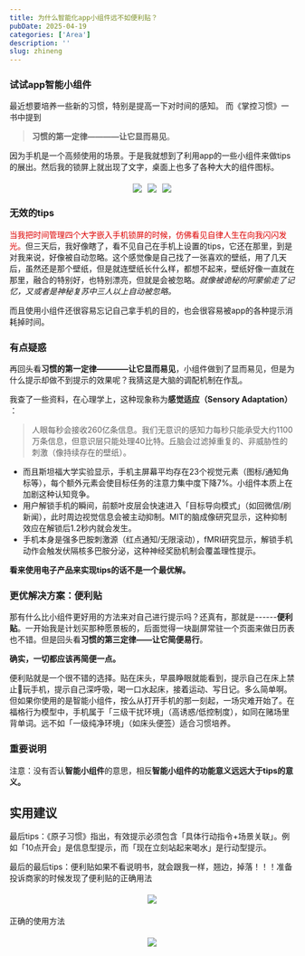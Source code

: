 ```yaml
---
title: 为什么智能化app小组件远不如便利贴？
pubDate: 2025-04-19
categories: ['Area']
description: ''
slug: zhineng
---
```


### 试试app智能小组件
最近想要培养一些新的习惯，特别是提高一下对时间的感知。
而《掌控习惯》一书中提到

>**习惯的第一定律————让它显而易见**。

因为手机是一个高频使用的场景。于是我就想到了利用app的一些小组件来做tips的展出。然后我的锁屏上就出现了文字，桌面上也多了各种大大的组件图标。

<div style="display: flex; flex-wrap: wrap; justify-content: center; gap: 10px; margin: 20px 0;">
  <img src="https://image.ongz.cn/file/AgACAgUAAyEGAASfc1x7AAMGaAJlVLxTeTnKaEqq3oaYxzok8oUAArHFMRuBKBhUp03eGCyTM5kBAAMCAAN3AAM2BA.jpg" style="max-height: 200px; width: auto;">
  <img src="https://image.ongz.cn/file/AgACAgUAAyEGAASfc1x7AAMFaAJlTvBoLuNb1eLqAw11Qbh2kJkAArDFMRuBKBhURJP5WZFN9AwBAAMCAAN3AAM2BA.jpg" style="max-height: 200px; width: auto;">
  <img src="https://image.ongz.cn/file/AgACAgUAAyEGAASfc1x7AAMFaAJlTvBoLuNb1eLqAw11Qbh2kJkAArDFMRuBKBhURJP5WZFN9AwBAAMCAAN3AAM2BA.jpg" style="max-height: 200px; width: auto;">
</div>

### 无效的tips

<font color="#dd0000">当我把时间管理四个大字嵌入手机锁屏的时候，仿佛看见自律人生在向我闪闪发光。</font>但三天后，我好像瞎了，看不见自己在手机上设置的tips，它还在那里，到是对我来说，好像被自动忽略。这个感觉像是自己找了一张喜欢的壁纸，用了几天后，虽然还是那个壁纸，但是就连壁纸长什么样，都想不起来，壁纸好像一直就在那里，融合的特别好，也特别漂亮，但就是会被忽略。*就像被诡秘的阿蒙偷走了记忆，又或者是神秘复苏中三人以上自动被忽略。*

而且使用小组件还很容易忘记自己拿手机的目的，也会很容易被app的各种提示消耗掉时间。

### 有点疑惑
再回头看**习惯的第一定律————让它显而易见**，小组件做到了显而易见，但是为什么提示却做不到提示的效果呢？我猜这是大脑的调配机制在作乱。

我查了一些资料，在心理学上，这种现象称为**感觉适应（Sensory Adaptation）** ：
>人眼每秒会接收260亿条信息。我们无意识的感知力每秒只能承受大约1100万条信息，但意识层只能处理40比特。丘脑会过滤掉重复的、非威胁性的刺激（像持续存在的壁纸）。

* 而且斯坦福大学实验显示，手机主屏幕平均存在23个视觉元素（图标/通知角标等），每个额外元素会使目标任务的注意力集中度下降7%。小组件本质上在加剧这种认知竞争。
* 用户解锁手机的瞬间，前额叶皮层会快速进入「目标导向模式」（如回微信/刷新闻），此时周边视觉信息会被主动抑制。MIT的脑成像研究显示，这种抑制效应在解锁后1.2秒内就会发生。
* 手机本身是强多巴胺刺激源（红点通知/无限滚动），fMRI研究显示，解锁手机动作会触发伏隔核多巴胺分泌，这种神经奖励机制会覆盖理性提示。

**看来使用电子产品来实现tips的话不是一个最优解。**

### 更优解决方案：便利贴
那有什么比小组件更好用的方法来对自己进行提示吗？还真有，那就是------**便利贴**。一开始我是计划买那种愿景板的，后面觉得一块副屏常驻一个页面来做日历表也不错。但是回头看**习惯的第三定律——让它简便易行**。

**确实，一切都应该再简便一点。**

便利贴就是一个很不错的选择。贴在床头，早晨睁眼就能看到，提示自己在床上禁止🚫玩手机，提示自己深呼吸，喝一口水起床，接着运动、写日记。多么简单啊。但如果你使用的是智能小组件，按么从打开手机的那一刻起，一场灾难开始了。在福格行为模型中，手机属于「三级干扰环境」（高诱惑/低控制度），如同在赌场里背单词。远不如「一级纯净环境」（如床头便签）适合习惯培养。

### 重要说明
注意：没有否认**智能小组件**的意思，相反**智能小组件的功能意义远远大于tips的意义。**

## 实用建议
最后tips：《原子习惯》指出，有效提示必须包含「具体行动指令+场景关联」。例如「10点开会」是信息型提示，而「现在立刻站起来喝水」是行动型提示。

最后的最后tips：便利贴如果不看说明书，就会跟我一样，翘边，掉落！！！准备投诉商家的时候发现了便利贴的正确用法
<div style="display: flex; flex-wrap: wrap; justify-content: center; gap: 10px; margin: 20px 0;">
  <img src="https://image.ongz.cn/file/AgACAgUAAyEGAASfc1x7AAMDaAJlTogcAWBVoMwRNV8AAdyfU4AEAAKuxTEbgSgYVHvVHENaXMZmAQADAgADdwADNgQ.jpg" style="max-height: 200px; width: auto;">
</div>

正确的使用方法


<div style="display: flex; flex-wrap: wrap; justify-content: center; gap: 10px; margin: 20px 0;">
  <img src="https://image.ongz.cn/file/AgACAgUAAyEGAASfc1x7AAMHaAJtanBQQRx6rmptFGSAnAl30wgAAsPFMRuBKBhUAAH0mEtVMLhLAQADAgADeQADNgQ.png" style="max-height: 200px; width: auto;">
</div>